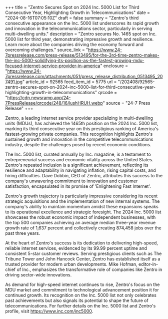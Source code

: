 +++
title = "Zentro Secures Spot on 2024 Inc. 5000 List for Third Consecutive Year, Highlighting Growth in Telecommunications"
date = "2024-08-16T07:05:10Z"
draft = false
summary = "Zentro's third consecutive appearance on the Inc. 5000 list underscores its rapid growth and innovation in the telecommunications sector, particularly in serving multi-dwelling units."
description = "Zentro secures No. 1465 spot on Inc. 5000 list for third year, demonstrating impressive growth and resilience. Learn more about the companies driving the economy forward and overcoming challenges."
source_link = "https://www.24-7pressrelease.com/press-release/513495/for-the-3rd-time-zentro-makes-the-inc-5000-solidifying-its-position-as-the-fastest-growing-mdu-focused-internet-service-provider-in-america"
enclosure = "https://www.24-7pressrelease.com/attachments/051/press_release_distribution_0513495_207491.jpg"
article_id = 92565
feed_item_id = 5775
url = "/202408/92565-zentro-secures-spot-on-2024-inc-5000-list-for-third-consecutive-year-highlighting-growth-in-telecommunications"
qrcode = "https://cdn.newsramp.app/24-7PressRelease/qrcode/248/16/lushHRUH.webp"
source = "24-7 Press Release"
+++

<p>Zentro, a leading internet service provider specializing in multi-dwelling units (MDUs), has achieved the 1465th position on the 2024 Inc. 5000 list, marking its third consecutive year on this prestigious ranking of America's fastest-growing private companies. This recognition highlights Zentro's sustained growth and innovation in the competitive telecommunications industry, despite the challenges posed by recent economic conditions.</p><p>The Inc. 5000 list, curated annually by Inc. magazine, is a testament to entrepreneurial success and economic vitality across the United States. Zentro's repeated inclusion is a significant achievement, reflecting its resilience and adaptability in navigating inflation, rising capital costs, and hiring difficulties. Dave Dobbin, CEO of Zentro, attributes this success to the company's unwavering commitment to innovation and customer satisfaction, encapsulated in its promise of 'Enlightening Fast Internet'.</p><p>Zentro's growth trajectory is particularly impressive considering its recent strategic acquisitions and the implementation of new internal systems. The company's ability to maintain momentum amidst these expansions speaks to its operational excellence and strategic foresight. The 2024 Inc. 5000 list showcases the robust economic impact of independent businesses, with the top 500 companies achieving an average median three-year revenue growth rate of 1,637 percent and collectively creating 874,458 jobs over the past three years.</p><p>At the heart of Zentro's success is its dedication to delivering high-speed, reliable internet services, evidenced by its 99.99 percent uptime and consistent 5-star customer reviews. Serving prestigious clients such as The Tribune Tower and John Hancock Center, Zentro has established itself as a trusted provider for modern urban developments. Mike Hofman, editor-in-chief of Inc., emphasizes the transformative role of companies like Zentro in driving sector-wide innovations.</p><p>As demand for high-speed internet continues to rise, Zentro's focus on the MDU market and commitment to technological advancement position it for continued growth. Its recognition on the Inc. 5000 list not only celebrates past achievements but also signals its potential to shape the future of telecommunications. For further details on the Inc. 5000 list and Zentro's profile, visit <a href='https://www.inc.com/inc5000' rel='nofollow' target='_blank'>https://www.inc.com/inc5000</a>.</p>